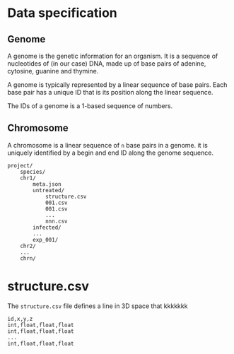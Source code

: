 # Data specification

## Genome

A genome is the genetic information for an organism. It is a sequence of nucleotides of
(in our case) DNA, made up of base pairs of adenine, cytosine, guanine and thymine.

A genome is typically represented by a linear sequence of base pairs. Each base pair has
a unique ID that is its position along the linear sequence.

The IDs of a genome is a 1-based sequence of numbers.

## Chromosome

A chromosome is a linear sequence of `n` base pairs in a genome. it is uniquely identified
by a begin and end ID along the genome sequence.

```
project/
    species/
    chr1/
        meta.json
        untreated/
            structure.csv
            001.csv
            001.csv
            ...
            nnn.csv
        infected/
        ...
        exp_001/
    chr2/
    ...
    chrn/
```


# structure.csv
The `structure.csv` file defines a line in 3D space that kkkkkkk

```
id,x,y,z
int,float,float,float
int,float,float,float
...
int,float,float,float
```
